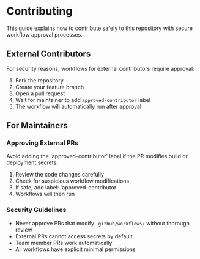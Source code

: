 # Contributing

This guide explains how to contribute safely to this repository with secure workflow approval processes.

## External Contributors

For security reasons, workflows for external contributors require approval:

1. Fork the repository
2. Create your feature branch
3. Open a pull request
4. Wait for maintainer to add `approved-contributor` label
5. The workflow will automatically run after approval

## For Maintainers

### Approving External PRs

Avoid adding the 'approved-contributor' label if the PR modifies build or deployment secrets.

1. Review the code changes carefully
2. Check for suspicious workflow modifications
3. If safe, add label: 'approved-contributor'
4. Workflows will then run

### Security Guidelines

- Never approve PRs that modify `.github/workflows/` without thorough review
- External PRs cannot access secrets by default
- Team member PRs work automatically
- All workflows have explicit minimal permissions
